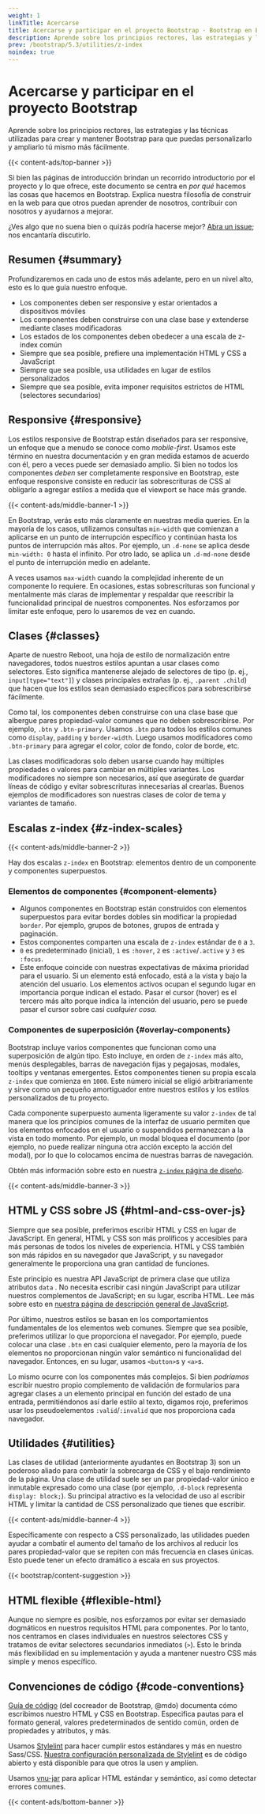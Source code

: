 ```yaml
---
weight: 1
linkTitle: Acercarse
title: Acercarse y participar en el proyecto Bootstrap · Bootstrap en Español v5.3
description: Aprende sobre los principios rectores, las estrategias y las técnicas utilizadas para crear y mantener Bootstrap para que puedas personalizarlo y ampliarlo tú mismo más fácilmente.
prev: /bootstrap/5.3/utilities/z-index
noindex: true
---
```


# Acercarse y participar en el proyecto Bootstrap

Aprende sobre los principios rectores, las estrategias y las técnicas utilizadas para crear y mantener Bootstrap para que puedas personalizarlo y ampliarlo tú mismo más fácilmente.

{{< content-ads/top-banner >}}

Si bien las páginas de introducción brindan un recorrido introductorio por el proyecto y lo que ofrece, este documento se centra en _por qué_ hacemos las cosas que hacemos en Bootstrap. Explica nuestra filosofía de construir en la web para que otros puedan aprender de nosotros, contribuir con nosotros y ayudarnos a mejorar.

¿Ves algo que no suena bien o quizás podría hacerse mejor? [Abra un issue](https://github.com/twbs/bootstrap/issues/new/choose); nos encantaría discutirlo.

Resumen {#summary}
-------------------

Profundizaremos en cada uno de estos más adelante, pero en un nivel alto, esto es lo que guía nuestro enfoque.

* Los componentes deben ser responsive y estar orientados a dispositivos móviles
* Los componentes deben construirse con una clase base y extenderse mediante clases modificadoras
* Los estados de los componentes deben obedecer a una escala de z-index común
* Siempre que sea posible, prefiere una implementación HTML y CSS a JavaScript
* Siempre que sea posible, usa utilidades en lugar de estilos personalizados
* Siempre que sea posible, evita imponer requisitos estrictos de HTML (selectores secundarios)

Responsive {#responsive}
-------------------------

Los estilos responsive de Bootstrap están diseñados para ser responsive, un enfoque que a menudo se conoce como _mobile-first_. Usamos este término en nuestra documentación y en gran medida estamos de acuerdo con él, pero a veces puede ser demasiado amplio. Si bien no todos los componentes _deben_ ser completamente responsive en Bootstrap, este enfoque responsive consiste en reducir las sobrescrituras de CSS al obligarlo a agregar estilos a medida que el viewport se hace más grande.

{{< content-ads/middle-banner-1 >}}

En Bootstrap, verás esto más claramente en nuestras media queries. En la mayoría de los casos, utilizamos consultas `min-width` que comienzan a aplicarse en un punto de interrupción específico y continúan hasta los puntos de interrupción más altos. Por ejemplo, un `.d-none` se aplica desde `min-width: 0` hasta el infinito. Por otro lado, se aplica un `.d-md-none` desde el punto de interrupción medio en adelante.

A veces usamos `max-width` cuando la complejidad inherente de un componente lo requiere. En ocasiones, estas sobrescrituras son funcional y mentalmente más claras de implementar y respaldar que reescribir la funcionalidad principal de nuestros componentes. Nos esforzamos por limitar este enfoque, pero lo usaremos de vez en cuando.

Clases {#classes}
------------------

Aparte de nuestro Reboot, una hoja de estilo de normalización entre navegadores, todos nuestros estilos apuntan a usar clases como selectores. Esto significa mantenerse alejado de selectores de tipo (p. ej., `input[type="text"]`) y clases principales extrañas (p. ej., `.parent .child`) que hacen que los estilos sean demasiado específicos para sobrescribirse fácilmente.

Como tal, los componentes deben construirse con una clase base que albergue pares propiedad-valor comunes que no deben sobrescribirse. Por ejemplo, `.btn` y `.btn-primary`. Usamos `.btn` para todos los estilos comunes como `display`, `padding` y `border-width`. Luego usamos modificadores como `.btn-primary` para agregar el color, color de fondo, color de borde, etc.

Las clases modificadoras solo deben usarse cuando hay múltiples propiedades o valores para cambiar en múltiples variantes. Los modificadores no siempre son necesarios, así que asegúrate de guardar líneas de código y evitar sobrescrituras innecesarias al crearlas. Buenos ejemplos de modificadores son nuestras clases de color de tema y variantes de tamaño.

Escalas z-index {#z-index-scales}
----------------------------------

{{< content-ads/middle-banner-2 >}}

Hay dos escalas `z-index` en Bootstrap: elementos dentro de un componente y componentes superpuestos.

### Elementos de componentes {#component-elements}

* Algunos componentes en Bootstrap están construidos con elementos superpuestos para evitar bordes dobles sin modificar la propiedad `border`. Por ejemplo, grupos de botones, grupos de entrada y paginación.
* Estos componentes comparten una escala de `z-index` estándar de `0` a `3`.
* `0` es predeterminado (inicial), `1` es `:hover`, `2` es `:active`/`.active` y `3` es `:focus`.
* Este enfoque coincide con nuestras expectativas de máxima prioridad para el usuario. Si un elemento está enfocado, está a la vista y bajo la atención del usuario. Los elementos activos ocupan el segundo lugar en importancia porque indican el estado. Pasar el cursor (hover) es el tercero más alto porque indica la intención del usuario, pero se puede pasar el cursor sobre casi _cualquier cosa_.

### Componentes de superposición {#overlay-components}

Bootstrap incluye varios componentes que funcionan como una superposición de algún tipo. Esto incluye, en orden de `z-index` más alto, menús desplegables, barras de navegación fijas y pegajosas, modales, tooltips y ventanas emergentes. Estos componentes tienen su propia escala `z-index` que comienza en `1000`. Este número inicial se eligió arbitrariamente y sirve como un pequeño amortiguador entre nuestros estilos y los estilos personalizados de tu proyecto.

Cada componente superpuesto aumenta ligeramente su valor `z-index` de tal manera que los principios comunes de la interfaz de usuario permiten que los elementos enfocados en el usuario o suspendidos permanezcan a la vista en todo momento. Por ejemplo, un modal bloquea el documento (por ejemplo, no puede realizar ninguna otra acción excepto la acción del modal), por lo que lo colocamos encima de nuestras barras de navegación.

Obtén más información sobre esto en nuestra [`z-index` página de diseño](/bootstrap/5.3/layout/z-index).

{{< content-ads/middle-banner-3 >}}

HTML y CSS sobre JS {#html-and-css-over-js}
--------------------------------------------

Siempre que sea posible, preferimos escribir HTML y CSS en lugar de JavaScript. En general, HTML y CSS son más prolíficos y accesibles para más personas de todos los niveles de experiencia. HTML y CSS también son más rápidos en su navegador que JavaScript, y su navegador generalmente le proporciona una gran cantidad de funciones.

Este principio es nuestra API JavaScript de primera clase que utiliza atributos `data` . No necesita escribir casi ningún JavaScript para utilizar nuestros complementos de JavaScript; en su lugar, escriba HTML. Lee más sobre esto en [nuestra página de descripción general de JavaScript](/bootstrap/5.3/getting-started/javascript/#data-attributes).

Por último, nuestros estilos se basan en los comportamientos fundamentales de los elementos web comunes. Siempre que sea posible, preferimos utilizar lo que proporciona el navegador. Por ejemplo, puede colocar una clase `.btn` en casi cualquier elemento, pero la mayoría de los elementos no proporcionan ningún valor semántico ni funcionalidad del navegador. Entonces, en su lugar, usamos `<button>`s y `<a>`s.

Lo mismo ocurre con los componentes más complejos. Si bien _podríamos_ escribir nuestro propio complemento de validación de formularios para agregar clases a un elemento principal en función del estado de una entrada, permitiéndonos así darle estilo al texto, digamos rojo, preferimos usar los pseudoelementos `:valid`/`:invalid` que nos proporciona cada navegador.

Utilidades {#utilities}
------------------------

Las clases de utilidad (anteriormente ayudantes en Bootstrap 3) son un poderoso aliado para combatir la sobrecarga de CSS y el bajo rendimiento de la página. Una clase de utilidad suele ser un par propiedad-valor único e inmutable expresado como una clase (por ejemplo, `.d-block` representa `display: block;`). Su principal atractivo es la velocidad de uso al escribir HTML y limitar la cantidad de CSS personalizado que tienes que escribir.

{{< content-ads/middle-banner-4 >}}

Específicamente con respecto a CSS personalizado, las utilidades pueden ayudar a combatir el aumento del tamaño de los archivos al reducir los pares propiedad-valor que se repiten con más frecuencia en clases únicas. Esto puede tener un efecto dramático a escala en sus proyectos.

{{< bootstrap/content-suggestion >}}

HTML flexible {#flexible-html}
-------------------------------

Aunque no siempre es posible, nos esforzamos por evitar ser demasiado dogmáticos en nuestros requisitos HTML para componentes. Por lo tanto, nos centramos en clases individuales en nuestros selectores CSS y tratamos de evitar selectores secundarios inmediatos (`>`). Esto le brinda más flexibilidad en su implementación y ayuda a mantener nuestro CSS más simple y menos específico.

Convenciones de código {#code-conventions}
-------------------------------------------

[Guía de código](https://codeguide.co) (del cocreador de Bootstrap, @mdo) documenta cómo escribimos nuestro HTML y CSS en Bootstrap. Especifica pautas para el formato general, valores predeterminados de sentido común, orden de propiedades y atributos, y más.

Usamos [Stylelint](https://stylelint.io) para hacer cumplir estos estándares y más en nuestro Sass/CSS. [Nuestra configuración personalizada de Stylelint](https://github.com/twbs/stylelint-config-twbs-bootstrap) es de código abierto y está disponible para que otros la usen y amplíen.

Usamos [vnu-jar](https://www.npmjs.com/package/vnu-jar) para aplicar HTML estándar y semántico, así como detectar errores comunes.

{{< content-ads/bottom-banner >}}
